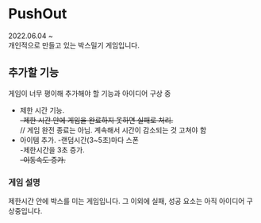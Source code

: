 # PushOut
2022.06.04 ~ </br>
개인적으로 만들고 있는 박스밀기 게임입니다. 

## 추가할 기능
게임이 너무 평이해 추가해야 할 기능과 아이디어 구상 중</br>
  * 제한 시간 기능.
	<del><br>-제한 시간 안에 게임을 완료하지 못하면 실패로 처리.</br></del> 
	// 게임 완전 종료는 아님. 계속해서 시간이 감소되는 것 고쳐야 함
  * 아이템 추가.
	-랜덤시간(3~5초)마다 스폰</br>
		-제한시간을 3초 증가.</br>
		<del>-이동속도 증가.</br></del>
### 게임 설명
제한시간 안에 박스를 미는 게임입니다. 
그 이외에 실패, 성공 요소는 아직 아이디어 구상중입니다.
